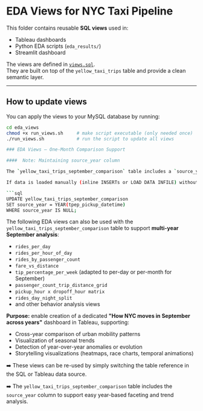 # EDA Views for NYC Taxi Pipeline

This folder contains reusable **SQL views** used in:

- Tableau dashboards
- Python EDA scripts (`eda_results/`)
- Streamlit dashboard

The views are defined in [`views.sql`](views.sql).  
They are built on top of the `yellow_taxi_trips` table and provide a clean semantic layer.

---

## How to update views

You can apply the views to your MySQL database by running:

```bash
cd eda_views
chmod +x run_views.sh     # make script executable (only needed once)
./run_views.sh            # run the script to update all views

### EDA Views — One-Month Comparison Support

####  Note: Maintaining source_year column

The `yellow_taxi_trips_september_comparison` table includes a `source_year` column to support multi-year analysis.

If data is loaded manually (inline INSERTs or LOAD DATA INFILE) without including the `source_year`, run the following command to populate it:

```sql
UPDATE yellow_taxi_trips_september_comparison
SET source_year = YEAR(tpep_pickup_datetime)
WHERE source_year IS NULL;
```

The following EDA views can also be used with the `yellow_taxi_trips_september_comparison` table to support **multi-year September analysis**:

- `rides_per_day`
- `rides_per_hour_of_day`
- `rides_by_passenger_count`
- `fare_vs_distance`
- `tip_percentage_per_week` (adapted to per-day or per-month for September)
- `passenger_count_trip_distance_grid`
- `pickup_hour x dropoff_hour matrix`
- `rides_day_night_split`
- and other behavior analysis views

**Purpose:** enable creation of a dedicated **"How NYC moves in September across years"** dashboard in Tableau, supporting:

- Cross-year comparison of urban mobility patterns
- Visualization of seasonal trends
- Detection of year-over-year anomalies or evolution
- Storytelling visualizations (heatmaps, race charts, temporal animations)

➡️ These views can be re-used by simply switching the table reference in the SQL or Tableau data source.

➡️ The `yellow_taxi_trips_september_comparison` table includes the `source_year` column to support easy year-based faceting and trend analysis.
